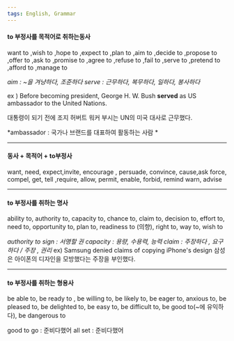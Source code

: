 ```yaml
---
tags: English, Grammar
---
```

#### to 부정사를 목적어로 취하는동사

want to ,wish to  ,hope to  ,expect to  ,plan to ,aim to ,decide to ,propose to ,offer to ,ask to ,promise to ,agree to ,refuse to ,fail to ,serve to ,pretend to ,afford to  ,manage to

*aim : ~을 겨냥하다, 조준하다*
*serve : 근무하다, 복무하다, 일하다, 봉사하다*

ex ) Before becoming president, George H. W. Bush **served** as US ambassador to the United Nations.

대통령이 되기 전에 조지 허버트 워커 부시는 UN의 미국 대사로 근무했다.

*ambassador : 국가나 브랜드를 대표하여 활동하는 사람 *

---------


####  동사 + 목적어 + to부정사
want, need, expect,invite, encourage , persuade, convince, cause,ask
force, compel, get, tell ,require, allow, permit, enable, forbid, remind
warn, advise

--------------------------
#### to 부정사를 취하는 명사
ability to, authority to, capacity to, chance to, claim to, decision to,
effort to, need to, opportunity to, plan to, readiness to (의향), right to,
way to, wish to

*authority to sign  :  서명할 권*
*capacity : 용량, 수용력, 능력* 
*claim : 주장하다 , 요구하다 / 주장 , 권리*
ex) Samsung denied claims of copying iPhone's design
삼성은 아이폰의 디자인을 모방했다는 주장을 부인했다.

---------

#### to 부정사를 취하는 형용사

be able to, be ready to , be willing to, be likely to, be eager to, anxious to, 
be pleased to, be delighted to, be easy to, be difficult to, be good to(~에 유익하다), be dangerous to

good to go : 준비다했어
all set : 준비다했어

